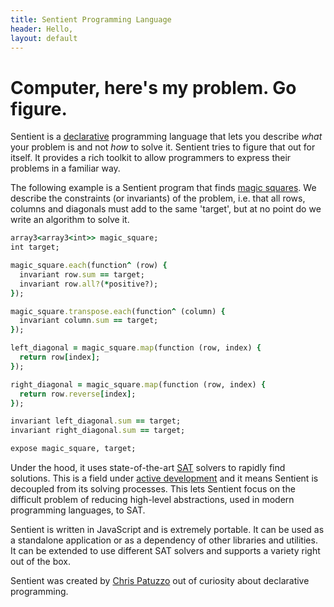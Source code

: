 ```yaml
---
title: Sentient Programming Language
header: Hello,
layout: default
---
```

# Computer, here's my problem. Go figure.

Sentient is a
[declarative](https://en.wikipedia.org/wiki/Declarative_programming) programming
language that lets you describe *what* your problem is and not *how* to solve
it. Sentient tries to figure that out for itself. It provides a rich toolkit to
allow programmers to express their problems in a familiar way.

The following example is a Sentient program that finds
[magic squares](https://en.wikipedia.org/wiki/Magic_square). We describe the
constraints (or invariants) of the problem, i.e. that all rows, columns and
diagonals must add to the same 'target', but at no point do we write an
algorithm to solve it.

```ruby
array3<array3<int>> magic_square;
int target;

magic_square.each(function^ (row) {
  invariant row.sum == target;
  invariant row.all?(*positive?);
});

magic_square.transpose.each(function^ (column) {
  invariant column.sum == target;
});

left_diagonal = magic_square.map(function (row, index) {
  return row[index];
});

right_diagonal = magic_square.map(function (row, index) {
  return row.reverse[index];
});

invariant left_diagonal.sum == target;
invariant right_diagonal.sum == target;

expose magic_square, target;
```

Under the hood, it uses state-of-the-art
[SAT](https://en.wikipedia.org/wiki/Boolean_satisfiability_problem) solvers to
rapidly find solutions. This is a field under
[active development](http://baldur.iti.kit.edu/sat-competition-2016/) and it
means Sentient is decoupled from its solving processes. This lets Sentient focus
on the difficult problem of reducing high-level abstractions, used in modern
programming languages, to SAT.

Sentient is written in JavaScript and is extremely portable. It can be used as a
standalone application or as a dependency of other libraries and utilities.
It can be extended to use different SAT solvers and supports a variety right out
of the box.

Sentient was created by [Chris Patuzzo](https://twitter.com/cpatuzzo) out of
curiosity about declarative programming.
